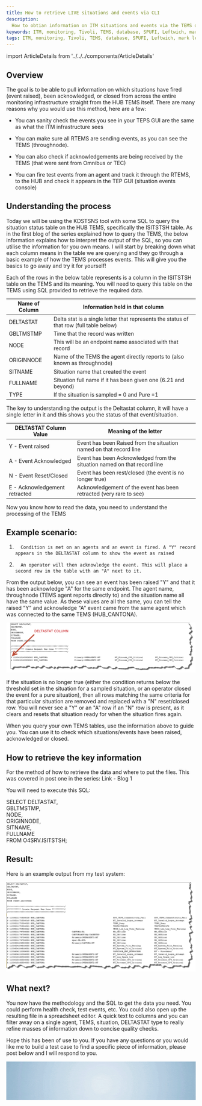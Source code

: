 ```yaml
---
title: How to retrieve LIVE situations and events via CLI
description: 
  How to obtian information on ITM situations and events via the TEMS database and SPUFI.
keywords: ITM, monitoring, Tivoli, TEMS, database, SPUFI, Leftwich, mark leftwich, situations, events
tags: ITM, monitoring, Tivoli, TEMS, database, SPUFI, Leftwich, mark leftwich, situations, events
---
```


import ArticleDetails from '../../../components/ArticleDetails'

[//]: # (Change the name and date parameters in the following line for it to appear correctly on the site)

<ArticleDetails name="Mark Leftwich" lastUpdated="Aug 8th" readTimeMinutes="10" />

## Overview
The goal is to be able to pull information on which situations have fired (event raised), been acknowledged, or closed from across the entire monitoring infrastructure straight from the HUB TEMS itself.  There are many reasons why you would use this method, here are a few:

* You can sanity check the events you see in your TEPS GUI are the same as what the ITM infrastructure sees

* You can make sure all RTEMS are sending events, as you can see the TEMS (throughnode).

* You can also check if acknowledgements are being received by the TEMS (that were sent from Omnibus or TEC)

* You can fire test events from an agent and track it through the RTEMS, to the HUB and check it appears in the TEP GUI (situation events console)  



## Understanding the process
Today we will be using the KDSTSNS tool with some SQL to query the situation status table on the HUB TEMS, specifically the ISITSTSH table. As in the first blog of the series explained how to query the TEMS, the below information explains how to interpret the output of the SQL, so you can utilise the information for you own means. I will start by breaking down what each column means in the table we are querying and they go through a basic example of how the TEMS processes events. This will give you the basics to go away and try it for yourself!

 

Each of the rows in the below table represents is a column in the ISITSTSH table on the TEMS and its meaning. You will need to query this table on the TEMS using SQL provided to retrieve the required data.

 

| Name of Column | Information held in that column |
|---|---|
| DELTASTAT | Delta stat is a single letter that represents the status  of that row (full table below) | 
| GBLTMSTMP | Time that the record was written |
| NODE | This will be an endpoint name associated with that record |
| ORIGINNODE | Name of the TEMS the agent directly reports  to (also known as throughnode) |
| SITNAME | Situation name that created the event |
| FULLNAME | Situation full name if it has been given one (6.21 and beyond) |
| TYPE | If the situation is sampled = 0 and Pure =1 |  


The key to understanding the output is the Deltastat column, it will have a single letter in it and this shows you the status of that event/situation.

 

| DELTASTAT Column Value | Meaning of the letter |
|---|---|
| Y - Event raised | Event has been Raised from the  situation named on that record line |
| A - Event Acknowledged | Event has been Acknowledged from the  situation named on that record line |
| N - Event Reset/Closed | Event has been rest/closed (the event is no longer true) |
| E - Acknowledgement retracted | Acknowledgement of the event has been retracted (very rare to see) |  
  
  
Now you know how to read the data, you need to understand the processing of the TEMS

## Example scenario:

1)       Condition is met on an agents and an event is fired. A "Y" record appears in the DELTASTAT column to show the event as raised

2)       An operator will then acknowledge the event. This will place a second row in the table with an "A" next to it.

From the output below, you can see an event has been raised "Y" and that it has been acknowledge "A" for the same endpoint. The agent name, throughnode (TEMS agent reports directly to) and the situation name all have the same value. As these values are all the same, you can tell the raised "Y" and acknowledge "A" event came from the same agent which was connected to the same TEMS (HUB_CANTONA).

![](./spufi1.png)

If the situation is no longer true (either the condition returns below the threshold set in the situation for a sampled situation, or an operator closed the event for a pure situation), then all rows matching the same criteria for that particular situation are removed and replaced with a "N" reset/closed row. You will never see a "Y" or an "A" row if an "N" row is present, as it clears and resets that situation ready for when the situation fires again.
  
When you query your own TEMS tables, use the information above to guide you. You can use it to check which situations/events have been raised, acknowledged or closed.  
  

## How to retrieve the key information
For the method of how to retrieve the data and where to put the files. This was covered in post one in the series:   Link - Blog 1 

 

You will need to execute this SQL:

 

SELECT DELTASTAT,  
GBLTMSTMP,  
NODE,  
ORIGINNODE,  
SITNAME,  
FULLNAME   
FROM O4SRV.ISITSTSH;  
 
 

## Result:
 

Here is an example output from my test system:

 

![](./spufi2.png)

 

 

## What next?
You now have the methodology and the SQL to get the data you need. You could perform health check, test events, etc.  You could also open up the resulting file in a spreadsheet editor. A quick text to columns and you can filter away on a single agent, TEMS, situation, DELTASTAT type to really refine masses of information down to concise quality checks.

 

Hope this has been of use to you. If you have any questions or you would like me to build a test case to find a specific piece of information, please post below and I will respond to you.


[![MCM](../../../images/SWAT_Header.gif)](https://ibmintegration.github.io/cp4mcm-swat-kb/)
 